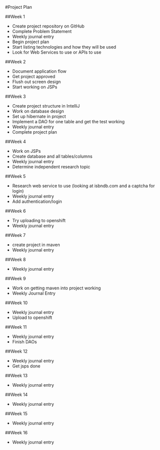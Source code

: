 #Project Plan

##Week 1
- Create project repository on GitHub
- Complete Problem Statement
- Weekly journal entry
- Begin project plan
- Start listing technologies and how they will be used
- Look for Web Services to use or APIs to use

##Week 2
- Document application flow
- Get project approved
- Flush out screen design
- Start working on JSPs

##Week 3
- Create project structure in IntelliJ
- Work on database design
- Set up hibernate in project
- Implement a DAO for one table and get the test working
- Weekly journal entry
- Complete project plan

##Week 4
- Work on JSPs
- Create database and all tables/columns
- Weekly journal entry
- Determine independent research topic

##Week 5
- Research web service to use (looking at isbndb.com and a captcha for login)
- Weekly journal entry
- Add authentication/login

##Week 6
- Try uploading to openshift
- Weekly journal entry

##Week 7
- create project in maven 
- Weekly journal entry

##Week 8
- Weekly journal entry

##Week 9
- Work on getting maven into project working
- Weekly Journal Entry

##Week 10
- Weekly journal entry
- Upload to openshift

##Week 11
- Weekly journal entry
- Finish DAOs

##Week 12
- Weekly journal entry
- Get jsps done

##Week 13
- Weekly journal entry

##Week 14
- Weekly journal entry

##Week 15
- Weekly journal entry

##Week 16
- Weekly journal entry
